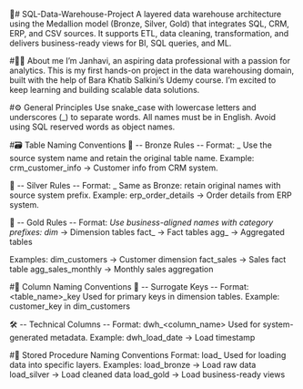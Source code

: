 📅# SQL-Data-Warehouse-Project
A layered data warehouse architecture using the Medallion model (Bronze, Silver, Gold) that integrates SQL, CRM, ERP, and CSV sources. It supports ETL, data cleaning, transformation, and delivers business-ready views for BI, SQL queries, and ML.

#👧🏽 About me
I’m Janhavi, an aspiring data professional with a passion for analytics. This is my first hands-on project in the data warehousing domain, built with the help of Bara Khatib Salkini’s Udemy course. I’m excited to keep learning and building scalable data solutions.

#⚙️ General Principles
Use snake_case with lowercase letters and underscores (_) to separate words.
All names must be in English.
Avoid using SQL reserved words as object names.

#🗃️ Table Naming Conventions
🥉 -- Bronze Rules --
Format: <sourcesystem>_<entity>
Use the source system name and retain the original table name.
Example: crm_customer_info → Customer info from CRM system.

🥈 -- Silver Rules --
Format: <sourcesystem>_<entity>
Same as Bronze: retain original names with source system prefix.
Example: erp_order_details → Order details from ERP system.

🥇 -- Gold Rules --
Format: <category>_<entity>
Use business-aligned names with category prefixes:
dim_ → Dimension tables
fact_ → Fact tables
agg_ → Aggregated tables

Examples:
dim_customers → Customer dimension
fact_sales → Sales fact table
agg_sales_monthly → Monthly sales aggregation

#🧱 Column Naming Conventions
🔑 -- Surrogate Keys --
Format: <table_name>_key
Used for primary keys in dimension tables.
Example: customer_key in dim_customers

🛠️ -- Technical Columns --
Format: dwh_<column_name>
Used for system-generated metadata.
Example: dwh_load_date → Load timestamp

#🧪 Stored Procedure Naming Conventions
Format: load_<layer>
Used for loading data into specific layers.
Examples:
load_bronze → Load raw data
load_silver → Load cleaned data
load_gold → Load business-ready views
